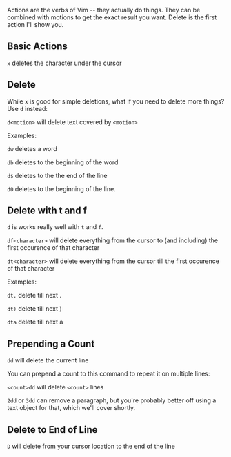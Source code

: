 Actions are the verbs of Vim -- they actually do things. They can be
combined with motions to get the exact result you want. Delete is the first
action I'll show you.

## Basic Actions

`x` deletes the character under the cursor

## Delete

While `x` is good for simple deletions, what if you need to delete more
things? Use `d` instead:

`d<motion>` will delete text covered by `<motion>`

Examples:

`dw` deletes a word

`db` deletes to the beginning of the word

`d$` deletes to the the end of the line

`d0` deletes to the beginning of the line.

## Delete with t and f

`d` is works really well with `t` and `f`.

`df<character>` will delete everything from the cursor to (and including) the
first occurence of that character

`dt<character>` will delete everything from the cursor till the first
occurence of that character

Examples:

`dt.` delete till next .

`dt)` delete till next )

`dta` delete till next a

## Prepending a Count

`dd` will delete the current line

You can prepend a count to this command to repeat it on multiple lines:

`<count>dd` will delete `<count>` lines

`2dd` or `3dd` can remove a paragraph, but you're probably better off using a text object for that, which we'll cover shortly.

## Delete to End of Line

`D` will delete from your cursor location to the end of the line
